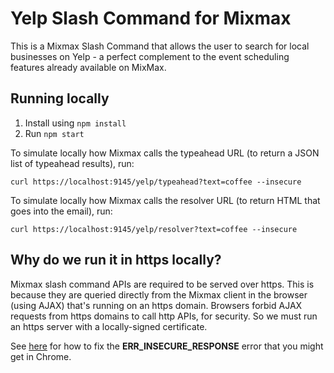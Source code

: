 # Yelp Slash Command for Mixmax

This is a Mixmax Slash Command that allows the user to search for local businesses on Yelp - a perfect complement to the event scheduling features already available on MixMax.

## Running locally

1. Install using `npm install`
2. Run `npm start`

To simulate locally how Mixmax calls the typeahead URL (to return a JSON list of typeahead results), run:

```
curl https://localhost:9145/yelp/typeahead?text=coffee --insecure
```

To simulate locally how Mixmax calls the resolver URL (to return HTML that goes into the email), run:

```
curl https://localhost:9145/yelp/resolver?text=coffee --insecure
```

## Why do we run it in https locally?

Mixmax slash command APIs are required to be served over https. This is because they are queried directly from the Mixmax client in the browser (using AJAX) that's running on an https domain. Browsers forbid AJAX requests from https domains to call http APIs, for security. So we must run an https server with a locally-signed certificate.

See [here](http://developer.mixmax.com/docs/integration-api-appendix#local-development-error-neterr_insecure_response) for how to fix the **ERR_INSECURE_RESPONSE** error that you might get in Chrome.
